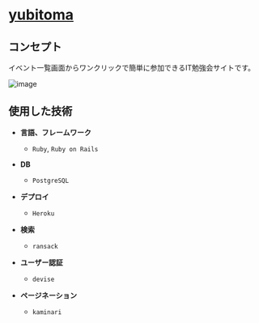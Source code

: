 # [yubitoma](https://yubitoma.herokuapp.com/)

## コンセプト
イベント一覧画面からワンクリックで簡単に参加できるIT勉強会サイトです。

![image](https://user-images.githubusercontent.com/45441751/56937640-cc36e100-6b38-11e9-8984-8c5bf2336129.png)

## 使用した技術

- **言語、フレームワーク**

  - `Ruby`, `Ruby on Rails`

- **DB**

  - `PostgreSQL`

- **デプロイ**

  - `Heroku`

- **検索**

  - `ransack`

- **ユーザー認証**

  - `devise`
  
- **ページネーション**

  - `kaminari`
